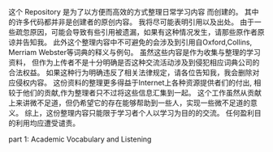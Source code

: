这个 Repository 是为了以方便而高效的方式整理日常学习内容 而创建的。
其中的许多代码都并非是创建者的原创内容。
我将尽可能表明引用以及出处。
由于一些疏忽原因，可能会导致有些引用被遗漏，如果有这种情况发生，请那些原作者原谅并告知我。
此外这个整理内容中不可避免的会涉及到引用自Oxford,Collins, Merriam Webster等词典的释义与例句。
虽然这些内容是作为收集与整理的学习资料，
但作为上传者不是十分明确是否这种交流活动涉及到侵犯相应词典公司的合法权益。
如果这种行为明确违反了相关法律规定，请各位告知我，我会删除对应侵权内容。
这份资料的整理更多得益于Internet上各种资源提供者们的付出,
相较于他们的贡献,作为整理者只不过将这些信息汇集到一起。
这个工作虽然从贡献上来讲微不足道，但仍希望它的存在能够帮助到一些人，实现一些微不足道的意义。
综上，这份整理内容只能限于学习者个人以学习为目的的交流。
任何盈利目的利用均应遭受谴责。

part 1: Academic Vocabulary and Listening


